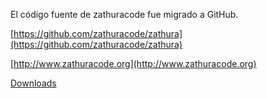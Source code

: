 El código fuente de zathuracode fue migrado a GitHub.

[https://github.com/zathuracode/zathura](https://github.com/zathuracode/zathura)


[http://www.zathuracode.org](http://www.zathuracode.org)

[Downloads](http://zathuracode.org/descargas/)